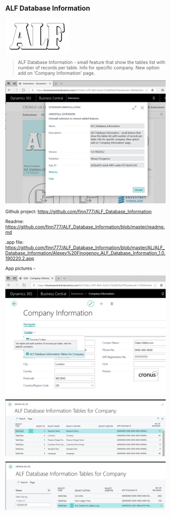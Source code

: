 ## ALF Database Information
![](media/ALFlogo.png)
> ALF Database Information - small feature that show the tables list with number of records per table. Info for specific company. New option add on 'Company Information' page.

![](media/ALF_Database_Information01.png)

Github project: <https://github.com/finn777/ALF_Database_Information>
 
Readme: <https://github.com/finn777/ALF_Database_Information/blob/master/readme.md>
 
.app file: <https://github.com/finn777/ALF_Database_Information/blob/master/AL/ALF_Database_Information/Alexey%20Finogenov_ALF_Database_Information_1.0.190220.2.app> 

App pictures -

![](media/ALF_Database_Information02.png)

![](media/ALF_Database_Information03.png)

![](media/ALF_Database_Information04.png)